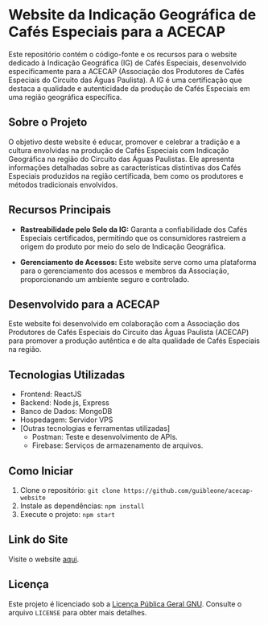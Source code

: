 # Website da Indicação Geográfica de Cafés Especiais para a ACECAP

Este repositório contém o código-fonte e os recursos para o website dedicado à Indicação Geográfica (IG) de Cafés Especiais, desenvolvido especificamente para a ACECAP (Associação dos Produtores de Cafés Especiais do Circuito das Águas Paulista). A IG é uma certificação que destaca a qualidade e autenticidade da produção de Cafés Especiais em uma região geográfica específica.

## Sobre o Projeto

O objetivo deste website é educar, promover e celebrar a tradição e a cultura envolvidas na produção de Cafés Especiais com Indicação Geográfica na região do Circuito das Águas Paulistas. Ele apresenta informações detalhadas sobre as características distintivas dos Cafés Especiais produzidos na região certificada, bem como os produtores e métodos tradicionais envolvidos.

## Recursos Principais

- **Rastreabilidade pelo Selo da IG:** Garanta a confiabilidade dos Cafés Especiais certificados, permitindo que os consumidores rastreiem a origem do produto por meio do selo de Indicação Geográfica.

- **Gerenciamento de Acessos:** Este website serve como uma plataforma para o gerenciamento dos acessos e membros da Associação, proporcionando um ambiente seguro e controlado.

## Desenvolvido para a ACECAP

Este website foi desenvolvido em colaboração com a Associação dos Produtores de Cafés Especiais do Circuito das Águas Paulista (ACECAP) para promover a produção autêntica e de alta qualidade de Cafés Especiais na região.

## Tecnologias Utilizadas

- Frontend: ReactJS
- Backend: Node.js, Express
- Banco de Dados: MongoDB
- Hospedagem: Servidor VPS
- [Outras tecnologias e ferramentas utilizadas]
  - Postman: Teste e desenvolvimento de APIs.
  - Firebase: Serviços de armazenamento de arquivos.
  
## Como Iniciar

1. Clone o repositório: `git clone https://github.com/guibleone/acecap-website`
2. Instale as dependências: `npm install`
3. Execute o projeto: `npm start`

## Link do Site

Visite o website [aqui](https://www.igcafe.shop).

## Licença

Este projeto é licenciado sob a [Licença Pública Geral GNU](LICENSE). Consulte o arquivo `LICENSE` para obter mais detalhes.
